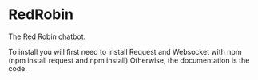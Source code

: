 # RedRobin
The Red Robin chatbot.

To install you will first need to install Request and Websocket with npm (npm install request and npm install) Otherwise, the documentation is the code.
